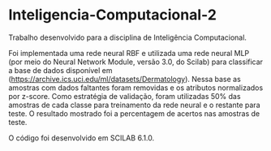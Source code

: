 # Inteligencia-Computacional-2
Trabalho desenvolvido para a disciplina de Inteligência Computacional.

Foi implementada uma rede neural RBF e utilizada uma rede neural MLP (por meio do Neural
Network Module, versão 3.0, do Scilab) para classificar a base de dados disponível em
(https://archive.ics.uci.edu/ml/datasets/Dermatology). Nessa base as amostras com
dados faltantes foram removidas e os atributos normalizados por z-score.
Como estratégia de validação, foram utilizadas 50% das amostras de cada classe para treinamento
da rede neural e o restante para teste. O resultado mostrado foi a percentagem de acertos nas
amostras de teste.

O código foi desenvolvido em SCILAB 6.1.0.
